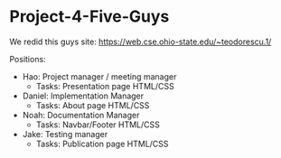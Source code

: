 # Project-4-Five-Guys

We redid this guys site: https://web.cse.ohio-state.edu/~teodorescu.1/

Positions:
- Hao: Project manager / meeting manager
    - Tasks: Presentation page HTML/CSS
- Daniel: Implementation Manager
    - Tasks: About page HTML/CSS
- Noah: Documentation Manager
    - Tasks: Navbar/Footer HTML/CSS
- Jake: Testing manager
    - Tasks: Publication page HTML/CSS